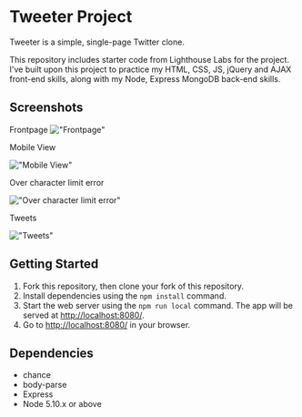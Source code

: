 # Tweeter Project

Tweeter is a simple, single-page Twitter clone.

This repository includes starter code from Lighthouse Labs for the project.
I've built upon this project to practice my HTML, CSS, JS, jQuery and AJAX front-end skills, along with my Node, Express MongoDB back-end skills.

## Screenshots

Frontpage
!["Frontpage"](https://i.imgur.com/iUUNH6A.png)


Mobile View


!["Mobile View"](https://i.imgur.com/cfSQ3PL.png)


Over character limit error


!["Over character limit error"](https://i.imgur.com/8ylSSv1.png)


Tweets


!["Tweets"](https://i.imgur.com/p2yBLm1.png)


## Getting Started

1. Fork this repository, then clone your fork of this repository.
2. Install dependencies using the `npm install` command.
3. Start the web server using the `npm run local` command. The app will be served at <http://localhost:8080/>.
4. Go to <http://localhost:8080/> in your browser.

## Dependencies

- chance
- body-parse
- Express
- Node 5.10.x or above
